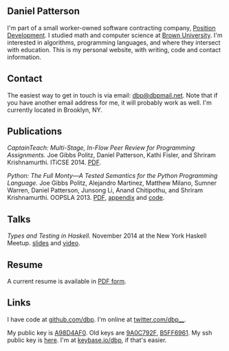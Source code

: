 

## Daniel Patterson

I'm part of a small worker-owned software contracting company, [Position Development](http://positiondev.com). I studied math and computer science at <a href="http://cs.brown.edu">Brown University</a>. I'm interested in algorithms, programming languages, and where they intersect with education. This is my personal website, with writing, code and contact information.

## Contact

The easiest way to get in touch is via email: <a href="mailto:dbp@dbpmail.net">dbp@dbpmail.net</a>. Note that if you have another email address for me, it will probably work as well. I'm currently located in Brooklyn, NY.

## Publications

_CaptainTeach: Multi-Stage, In-Flow Peer Review for Programming Assignments._ Joe Gibbs Politz, Daniel Patterson, Kathi Fisler, and Shriram Krishnamurthi. ITiCSE 2014. [PDF](http://dbp.io/static/captainteach.pdf).

_Python: The Full Monty―A Tested Semantics for the Python Programming Language._ Joe Gibbs Politz, Alejandro Martinez, Matthew Milano, Sumner Warren, Daniel Patterson, Junsong Li, Anand Chitipothu, and Shriram Krishnamurthi. OOPSLA 2013. [PDF](http://dbp.io/static/lambda-py.pdf), [appendix](http://dbp.io/static/lambda-py-appendix.pdf) and [code](http://cs.brown.edu/research/plt/dl/lambda-py/ae/).

## Talks

_Types and Testing in Haskell._ November 2014 at the New York Haskell Meetup. [slides](/static/types-testing-haskell-meetup-2014.pdf) and [video](https://www.youtube.com/watch?v=8_gjqN-VqeM).

## Resume

A current resume is available in [PDF form](/static/resume.pdf).


## Links

I have code at [github.com/dbp](http://github.com/dbp). I'm online at [twitter.com/dbp__](http://twitter.com/dbp__).

My public key is [A98D4AF0](/static/dbp.gpg). Old keys are [9A0C792F](/static/dbp-old-2.gpg), [B5FF6961](/static/dbp-old-1.gpg). My ssh public key is [here](/static/ssh_key.pub). I'm at [keybase.io/dbp](https://keybase.io/dbp), if that's easier.
